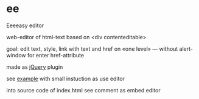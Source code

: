 # ee
Eeeeasy editor

web-editor of html-text based on &lt;div contenteditable&gt;

goal: edit text, style, link with text and href on «one level» — without alert-window for enter href-attribute

made as [jQuery](http://jquery.com) plugin

see [example](https://pa69pa.github.io/ee/) with small instuction as use editor

into source code of index.html see comment as embed editor
